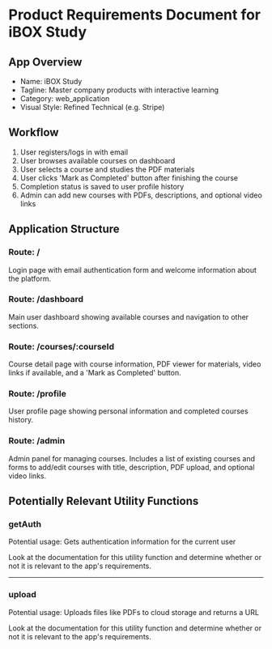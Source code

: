 # Product Requirements Document for iBOX Study

## App Overview
- Name: iBOX Study
- Tagline: Master company products with interactive learning
- Category: web_application
- Visual Style: Refined Technical (e.g. Stripe)

## Workflow

1. User registers/logs in with email
2. User browses available courses on dashboard
3. User selects a course and studies the PDF materials
4. User clicks 'Mark as Completed' button after finishing the course
5. Completion status is saved to user profile history
6. Admin can add new courses with PDFs, descriptions, and optional video links

## Application Structure


### Route: /

Login page with email authentication form and welcome information about the platform.


### Route: /dashboard

Main user dashboard showing available courses and navigation to other sections.


### Route: /courses/:courseId

Course detail page with course information, PDF viewer for materials, video links if available, and a 'Mark as Completed' button.


### Route: /profile

User profile page showing personal information and completed courses history.


### Route: /admin

Admin panel for managing courses. Includes a list of existing courses and forms to add/edit courses with title, description, PDF upload, and optional video links.


## Potentially Relevant Utility Functions

### getAuth

Potential usage: Gets authentication information for the current user

Look at the documentation for this utility function and determine whether or not it is relevant to the app's requirements.


----------------------------------

### upload

Potential usage: Uploads files like PDFs to cloud storage and returns a URL

Look at the documentation for this utility function and determine whether or not it is relevant to the app's requirements.
